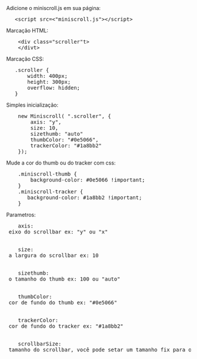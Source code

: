 <legend>Adicione o miniscroll.js em sua página:</legend>
<pre>
   &lt;script src=<"miniscroll.js"&gt;&lt;/script&gt;
</pre>

<legend>Marcação HTML:</legend>
<pre>
    &lt;div class="scroller"t&gt;
    &lt;/divt&gt;
</pre>

<legend>Marcação CSS:</legend>
<pre>
   .scroller {
       width: 400px;
       height: 300px;
       overflow: hidden;
   }
</pre>

<legend>Simples inicialização:</legend>
<pre>
    new Miniscroll( ".scroller", {
        axis: "y",
        size: 10,
        sizethumb: "auto"
        thumbColor: "#0e5066",
        trackerColor: "#1a8bb2"
    });
</pre>

<legend>Mude a cor do thumb ou do tracker com css:</legend>
<pre>
    .miniscroll-thumb {
        background-color: #0e5066 !important;
    }
    .miniscroll-tracker {
       background-color: #1a8bb2 !important;
    }
</pre>

<legend>Parametros:</legend>
<pre>
    <span class="code-var">axis</span>:<br /> eixo do scrollbar <span class="code-attr">ex: "y" ou "x"</span><br /><br />
    <span class="code-var">size</span>:<br /> a largura do scrollbar <span class="code-attr">ex: 10</span><br /><br />
    <span class="code-var">sizethumb</span>:<br /> o tamanho do thumb <span class="code-attr">ex: 100 ou "auto"</span><br /><br />
    <span class="code-var">thumbColor</span>:<br /> cor de fundo do thumb <span class="code-attr">ex: "#0e5066"</span><br /><br />
    <span class="code-var">trackerColor</span>:<br /> cor de fundo do tracker <span class="code-attr">ex: "#1a8bb2"</span><br /><br />
    <span class="code-var">scrollbarSize</span>:<br /> tamanho do scrollbar, você pode setar um tamanho fix para o scrollbar <span class="code-attr">ex: 300 isso deixara o scrollbar com a altura de 300px</span>
</pre>